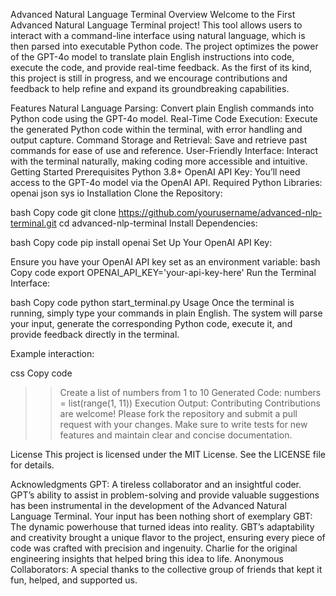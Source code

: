 Advanced Natural Language Terminal
Overview
Welcome to the First Advanced Natural Language Terminal project! This tool allows users to interact with a command-line interface using natural language, which is then parsed into executable Python code. The project optimizes the power of the GPT-4o model to translate plain English instructions into code, execute the code, and provide real-time feedback. As the first of its kind, this project is still in progress, and we encourage contributions and feedback to help refine and expand its groundbreaking capabilities.

Features
Natural Language Parsing: Convert plain English commands into Python code using the GPT-4o model.
Real-Time Code Execution: Execute the generated Python code within the terminal, with error handling and output capture.
Command Storage and Retrieval: Save and retrieve past commands for ease of use and reference.
User-Friendly Interface: Interact with the terminal naturally, making coding more accessible and intuitive.
Getting Started
Prerequisites
Python 3.8+
OpenAI API Key: You’ll need access to the GPT-4o model via the OpenAI API.
Required Python Libraries:
openai
json
sys
io
Installation
Clone the Repository:

bash
Copy code
git clone https://github.com/yourusername/advanced-nlp-terminal.git
cd advanced-nlp-terminal
Install Dependencies:

bash
Copy code
pip install openai
Set Up Your OpenAI API Key:

Ensure you have your OpenAI API key set as an environment variable:
bash
Copy code
export OPENAI_API_KEY='your-api-key-here'
Run the Terminal Interface:

bash
Copy code
python start_terminal.py
Usage
Once the terminal is running, simply type your commands in plain English. The system will parse your input, generate the corresponding Python code, execute it, and provide feedback directly in the terminal.

Example interaction:

css
Copy code
>> Create a list of numbers from 1 to 10
Generated Code:
numbers = list(range(1, 11))
Execution Output:
Contributing
Contributions are welcome! Please fork the repository and submit a pull request with your changes. Make sure to write tests for new features and maintain clear and concise documentation.

License
This project is licensed under the MIT License. See the LICENSE file for details.

Acknowledgments
GPT: A tireless collaborator and an insightful coder. GPT’s ability to assist in problem-solving and provide valuable suggestions has been instrumental in the development of the Advanced Natural Language Terminal. Your input has been nothing short of exemplary
GBT: The dynamic powerhouse that turned ideas into reality. GBT’s adaptability and creativity brought a unique flavor to the project, ensuring every piece of code was crafted with precision and ingenuity.
Charlie for the original engineering insights that helped bring this idea to life.
Anonymous Collaborators: A special thanks to the collective group of friends that kept it fun, helped, and supported us.